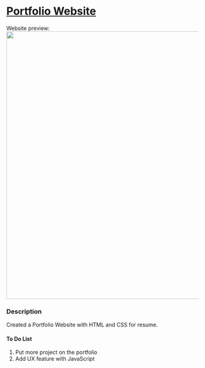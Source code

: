 # [Portfolio Website](https://stevesbong.github.io/)

Website preview:
<img src="https://github.com/Stevesbong/Stevesbong.github.io/blob/master/img/portfolioscreenshot.png" width="600" height="700">


### Description

Created a Portfolio Website with HTML and CSS for resume.






#### To Do List
1. Put more project on the portfolio
2. Add UX feature with JavaScript
